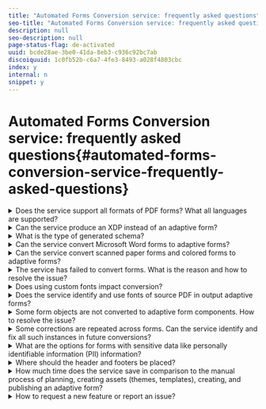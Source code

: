 ```yaml
---
title: "Automated Forms Conversion service: frequently asked questions"
seo-title: "Automated Forms Conversion service: frequently asked questions"
description: null
seo-description: null
page-status-flag: de-activated
uuid: bcde28ae-3be0-41da-8eb3-c936c92bc7ab
discoiquuid: 1c0fb52b-c6a7-4fe3-8493-a028f4803cbc
index: y
internal: n
snippet: y
---
```


# Automated Forms Conversion service: frequently asked questions{#automated-forms-conversion-service-frequently-asked-questions}

<details> 
 <summary>Does the service support all formats of PDF forms? What all languages are supported?</summary> 
 <ul> 
  <li>The service can convert non-interactive PDF forms into adaptive forms. It has limited support for AcroForms and XFA-based PDF forms. The service does not support scanned forms.<br /> </li> 
  <li>The service converts only English-languag forms to adaptive forms. You can translate converted adaptive forms to another language using <a href="https://chl-author-preview.corp.adobe.com/content/help/en/experience-manager/6-5/forms/using/using-aem-translation-workflow-to-localize-adaptive-forms.html">AEM translation workflow</a>.</li> 
 </ul> 
 <p>We are regularly adding support for other source types. Keep the <a href="https://helpx.adobe.com/experience-manager/Automated-Forms-Conversion-Service/aem-forms-automated-forms-conversion-service-beta.html">What’s supported</a> section on your watchlist for a regular update on newly added features and capabilities.</p> 
</details>

<details> 
 <summary>Can the service produce an XDP instead of an adaptive form? </summary> 
 <p>The service does not produce an XDP output for the time being. We are regularly adding features and to the service. Keep the <a href="https://helpx.adobe.com/experience-manager/Automated-Forms-Conversion-Service/aem-forms-automated-forms-conversion-service-beta.html">What’s supported</a> section on your watchlist for a regular update on newly added features and capabilities.</p> 
</details>

<details> 
 <summary>What is the type of generated schema?</summary> 
 <p>The service generates JSON schema.</p> 
</details>

<details> 
 <summary>Can the service convert Microsoft Word forms to adaptive forms? </summary> 
 <p>No, the service does not convert Microsoft Word forms to adaptive forms. You can save a Microsoft Word forms as PDF and convert the PDF to an adaptive form.</p> 
</details>

<details> 
 <summary>Can the service convert scanned paper forms and colored forms to adaptive forms?</summary> 
 <p>The service can convert non-interactive PDF forms to adaptive forms. It has limited support for AcroForms and XFA-based PDF forms. Scanned forms and colored forms are not supported for the time being. We are regularly adding features and to the service. Keep the <a href="https://helpx.adobe.com/experience-manager/Automated-Forms-Conversion-Service/aem-forms-automated-forms-conversion-service-beta.html">What’s supported</a> section on your watchlist for a regular update on newly added features and capabilities.</p> 
</details>

<details> 
 <summary>The service has failed to convert forms. What is the reason and how to resolve the issue?</summary> 
 <p>The most common reasons for the service to fail are:</p> 
 <ul> 
  <li>Secured PDF forms are provided for the conversion. Do not use password protected, Document Security protected, or any other protected PDF forms for conversion.</li> 
  <li>Internet connection is interrupted. Ensure that you are connected to the internet during the conversion.</li> 
  <li>Service URL is not provided or provided service URL is incorrect. Specify correct service URL in the cloud configuration.</li> 
 </ul> 
</details>

<details> 
 <summary>Does using custom fonts impact conversion?</summary> 
 <p>When a non-interactive PDF form is converted to an adaptive form, to improve the quality of conversion, the fonts are embedded in the PDF form. The support for embedding fonts is restricted to non-interactive PDF forms. To optimize the conversion of AcroForm and XFA-based PDF forms, fallback fonts are used.</p> 
 <p>Only forms available in the custom fonts directory listed in the <strong><span class="uicontrol">Customer fonts directory</span></strong> field of the <strong><span class="uicontrol">CQ-DAM-Handler-Gibson Font Manager Service</span></strong> configuration are embedded in non-interactive PDF form.</p> 
 <p> </p> 
</details>

<details> 
 <summary>Does the service identify and use fonts of source PDF in output adaptive forms?</summary> 
 <p>Adaptive forms use <a href="../../../forms/using/themes.md">themes to style a form</a>. The service uses the fonts and font styles specified in the theme applied during the conversion. You can change fonts and font styles of the theme to provide a distinct look and feel to the fonts of an adaptive form.</p> 
</details>

<details> 
 <summary>Some form objects are not converted to adaptive form components. How to resolve the issue?</summary> 
 <p>Automated Forms Conversion service is trained on a large set of forms. However, there are some fields and styles in PDF forms which are easily visible to the human eye but difficult to understand for the service. The service can fail to identify such fields. You can use the <a href="https://helpx.adobe.com/experience-manager/Automated-Forms-Conversion-Service/review-correct-ui-edited.html" target="_blank">Review and Correct</a> editor to help identify missing or incorrectly identified fields. For example, if a choice group is identified as a panel or a text box is not identified. You can use the Review and Correct editor make improvements and regenerate the adaptive form to get an output closer to the desired experience.</p> 
</details>

<details> 
 <summary>Some corrections are repeated across forms. Can the service identify and fix all such instances in future conversions? </summary> 
 <ul> 
  <li>You can share such patterns with Adobe and opt in to the program where you share your forms with Adobe to improve the accuracy of the service. Once you provide the permission, the service is trained on your forms and patterns. It helps improve the accuracy and fix patterns in future conversions.</li> 
  <li>You can also use meta-model to map the form objects to adaptive form component of your choice and pre-configure validations, rules, data patterns, help text, and accessibility properties for the components. All the specified properties are applied during the conversion. For example, one set of your forms provide combo box to select a hospital and other set provides radio buttons to select a hospital. You can use meta-model to decide, after the conversion, all hospital fields are represented as drop-down list component in the adaptive form.</li> 
 </ul> 
</details>

<details> 
 <summary>What are the options for forms with sensitive data like personally identifiable information (PII) information?</summary> 
 <p>The service supports only blank or unfilled forms. Do not upload filled forms or forms with personally identifiable information (PII) .<br /> </p> 
</details>

<details> 
 <summary>Where should the header and footers be placed?</summary> 
 <p>Place header and footer in adaptive forms template. If your form has header and footer, the service detects and replaces these header and footer during the conversion with header and footer available in adaptive form template. If any extra header or footer is included in the adaptive form, you can use the <a href="https://helpx.adobe.com/experience-manager/Automated-Forms-Conversion-Service/review-correct-ui-edited.html">Review and Correct</a> editor to fix or remove such header or footer.</p> 
</details>

<details> 
 <summary>How much time does the service save in comparison to the manual process of planning, creating assets (themes, templates), creating, and publishing an adaptive form? </summary> 
 <p>The amount of time depends on the size, complexity, and various other factors. In general, in comparison to the manual process of planning, creating assets (themes, templates), and creating an adaptive form, the conversion service has forms ready for deployment in a production environment in almost half time. The service saves approximately 50% of your time in comparison to manual process. </p> 
</details>

<details> 
 <summary>How to request a new feature or report an issue?</summary> 
 <p>Contact Adobe Support to request a feature or to report a bug.</p> 
 <p>During the beta phase, Adobe support can log a JIRA issue on with the following details to report an issue:</p> 
 <table border="1" cellpadding="1" cellspacing="0" width="100%"> 
  <tbody> 
   <tr> 
    <td>JIRA field</td> 
    <td>Options and Description</td> 
   </tr> 
   <tr> 
    <td>Project</td> 
    <td> 
     <ul> 
      <li>CQ: Use the CQ<strong> </strong>project to report bug or improvements in the conversion service.</li> 
      <li>CQDOC: Use the CQDOC<strong> </strong>project to report bug or improvements in the documentation.</li> 
     </ul> </td> 
   </tr> 
   <tr> 
    <td>Issue Type</td> 
    <td> 
     <ul> 
      <li>Bug: Use the Bug issue type when the behavior is not as expected or documented instructions are incorrect.</li> 
      <li>Improvement: Use the Improvement issue type when a key aspect of the feature is missing and should be provided or documented instructions are insufficient to understand or use the feature. </li> 
     </ul> </td> 
   </tr> 
   <tr> 
    <td>Component<br /> </td> 
    <td>Forms - Sensei</td> 
   </tr> 
   <tr> 
    <td>FixVersion<br /> </td> 
    <td>AFF 1.0.0 L&amp;lt;xx&amp;gt;, where &amp;lt;xx&amp;gt; is the version number of the <a href="https://wiki.corp.adobe.com/pages/viewpage.action?spaceKey=lc&amp;title=Automated+Forms+Conversion+Service+Beta+-+Latest+Builds">release</a>. </td> 
   </tr> 
   <tr> 
    <td>Label<br /> </td> 
    <td>Flamingo-BETA</td> 
   </tr> 
   <tr> 
    <td>Description</td> 
    <td>Provide the following information in the description field:<br /> 
     <ul> 
      <li>Problem statement</li> 
      <li>Steps to reproduce the issue<br /> </li> 
      <li>Actual result of the conversion<br /> </li> 
      <li>Expected result of the conversion<br /> </li> 
      <li>Attach collaterals or provide links to download</li> 
     </ul> </td> 
   </tr> 
  </tbody> 
 </table> 
</details>

